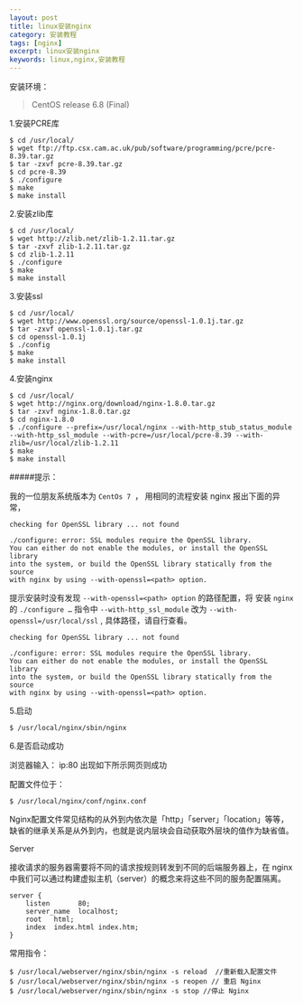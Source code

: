 ```yaml
---
layout: post
title: linux安装nginx
category: 安装教程
tags: [nginx]
excerpt: linux安装nginx
keywords: linux,nginx,安装教程
---
```


安装环境：

> CentOS release 6.8 (Final)

1.安装PCRE库

    $ cd /usr/local/
    $ wget ftp://ftp.csx.cam.ac.uk/pub/software/programming/pcre/pcre-8.39.tar.gz 
    $ tar -zxvf pcre-8.39.tar.gz
    $ cd pcre-8.39
    $ ./configure
    $ make
    $ make install

2.安装zlib库

    $ cd /usr/local/ 
    $ wget http://zlib.net/zlib-1.2.11.tar.gz
    $ tar -zxvf zlib-1.2.11.tar.gz
    $ cd zlib-1.2.11
    $ ./configure
    $ make
    $ make install

3.安装ssl

    $ cd /usr/local/
    $ wget http://www.openssl.org/source/openssl-1.0.1j.tar.gz
    $ tar -zxvf openssl-1.0.1j.tar.gz
    $ cd openssl-1.0.1j
    $ ./config
    $ make
    $ make install

4.安装nginx

    $ cd /usr/local/
    $ wget http://nginx.org/download/nginx-1.8.0.tar.gz
    $ tar -zxvf nginx-1.8.0.tar.gz
    $ cd nginx-1.8.0  
    $ ./configure --prefix=/usr/local/nginx --with-http_stub_status_module --with-http_ssl_module --with-pcre=/usr/local/pcre-8.39 --with-zlib=/usr/local/zlib-1.2.11
    $ make
    $ make install

#####提示：

我的一位朋友系统版本为 `CentOs 7 `， 用相同的流程安装 nginx 报出下面的异常，

```
checking for OpenSSL library ... not found  
  
./configure: error: SSL modules require the OpenSSL library.
You can either do not enable the modules, or install the OpenSSL library
into the system, or build the OpenSSL library statically from the source
with nginx by using --with-openssl=<path> option. 
```

提示安装时没有发现 `--with-openssl=<path> option` 的路径配置，将 安装 `nginx` 的 `./configure …` 指令中 `--with-http_ssl_module`      改为      `--with-openssl=/usr/local/ssl`  , 具体路径，请自行查看。


    checking for OpenSSL library ... not found
    
    ./configure: error: SSL modules require the OpenSSL library.
    You can either do not enable the modules, or install the OpenSSL library
    into the system, or build the OpenSSL library statically from the source
    with nginx by using --with-openssl=<path> option. 





5.启动

    $ /usr/local/nginx/sbin/nginx

6.是否启动成功

浏览器输入： ip:80 出现如下所示网页则成功





配置文件位于：

    $ /usr/local/nginx/conf/nginx.conf

Nginx配置文件常见结构的从外到内依次是「http」「server」「location」等等，缺省的继承关系是从外到内，也就是说内层块会自动获取外层块的值作为缺省值。



Server

接收请求的服务器需要将不同的请求按规则转发到不同的后端服务器上，在 nginx 中我们可以通过构建虚拟主机（server）的概念来将这些不同的服务配置隔离。

    server {
        listen       80;
        server_name  localhost;
        root   html;
        index  index.html index.htm;
    }









常用指令：

    $ /usr/local/webserver/nginx/sbin/nginx -s reload  //重新载入配置文件
    $ /usr/local/webserver/nginx/sbin/nginx -s reopen // 重启 Nginx
    $ /usr/local/webserver/nginx/sbin/nginx -s stop //停止 Nginx






